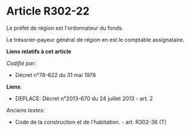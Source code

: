 # Article R302-22

Le préfet de région est l'ordonnateur du fonds.

Le trésorier-payeur général de région en est le comptable assignataire.

**Liens relatifs à cet article**

_Codifié par_:

  - Décret n°78-622 du 31 mai 1978

**Liens**:

  - DEPLACE: Décret n°2013-670 du 24 juillet 2013 - art. 2

_Anciens textes_:

  - Code de la construction et de l'habitation. - art. R302-36 (T)
